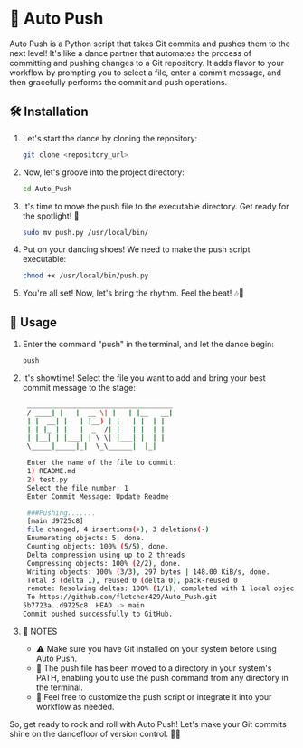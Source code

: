 # 🚀 Auto Push

Auto Push is a Python script that takes Git commits and pushes them to the next level! It's like a dance partner that automates the process of committing and pushing changes to a Git repository. It adds flavor to your workflow by prompting you to select a file, enter a commit message, and then gracefully performs the commit and push operations.

## 🛠️ Installation

1. Let's start the dance by cloning the repository:

   ```bash
   git clone <repository_url>
   
2. Now, let's groove into the project directory:

   ```bash
   cd Auto_Push
   
3. It's time to move the push file to the executable directory. Get ready for the spotlight! 💃

   ```bash
   sudo mv push.py /usr/local/bin/
   
4. Put on your dancing shoes! We need to make the push script executable:

   ```bash
   chmod +x /usr/local/bin/push.py
   
5. You're all set! Now, let's bring the rhythm. Feel the beat! 🎶🕺

## 💃 Usage

1. Enter the command "push" in the terminal, and let the dance begin:

   ```bash
   push

2. It's showtime! Select the file you want to add and bring your best commit message to the stage:

   ```bash
    ____________________________________
    / ____| |   |  __ \| |   | |__   __|
    | |  __| |   | |__) | |   | |  | |   
    | | |_ | |   |  _  /| |   | |  | |   
    | |__| | |___| | \ \| |___| |  | |   
    \_____|_____|_|  \_\______|  |_|   

    Enter the name of the file to commit:
    1) README.md
    2) test.py
    Select the file number: 1
    Enter Commit Message: Update Readme

    ###Pushing.......
    [main d9725c8] 
    file changed, 4 insertions(+), 3 deletions(-)
    Enumerating objects: 5, done.
    Counting objects: 100% (5/5), done.
    Delta compression using up to 2 threads
    Compressing objects: 100% (2/2), done.
    Writing objects: 100% (3/3), 297 bytes | 148.00 KiB/s, done.
    Total 3 (delta 1), reused 0 (delta 0), pack-reused 0
    remote: Resolving deltas: 100% (1/1), completed with 1 local object.
    To https://github.com/fletcher429/Auto_Push.git
   5b7723a..d9725c8  HEAD -> main
   Commit pushed successfully to GitHub.

3. 📝 NOTES

   - ⚠️ Make sure you have Git installed on your system before using Auto Push.
   - 📁 The push file has been moved to a directory in your system's PATH, enabling you to use the push command from any directory in the terminal.
   - 🧩 Feel free to customize the push script or integrate it into your workflow as needed.

So, get ready to rock and roll with Auto Push! Let's make your Git commits shine on the dancefloor of version control. 🎉🚀
